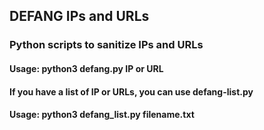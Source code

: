 <H2>DEFANG IPs and URLs</H2>

<h3>Python scripts to sanitize IPs and URLs</h3> 
<h4> Usage: python3 defang.py IP or URL </h4>
<h4>If you have a list of IP or URLs, you can use defang-list.py</h4>
<h4> Usage: python3 defang_list.py filename.txt </h4>
   
